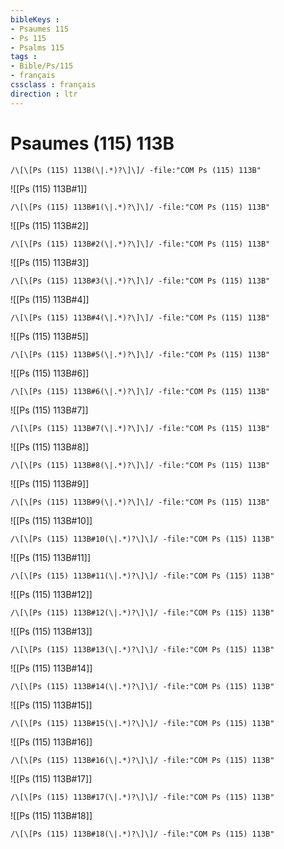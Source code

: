 ```yaml
---
bibleKeys : 
- Psaumes 115
- Ps 115
- Psalms 115
tags : 
- Bible/Ps/115
- français
cssclass : français
direction : ltr
---
```


# Psaumes (115) 113B

```query
/\[\[Ps (115) 113B(\|.*)?\]\]/ -file:"COM Ps (115) 113B"
```



![[Ps (115) 113B#1]]

```query
/\[\[Ps (115) 113B#1(\|.*)?\]\]/ -file:"COM Ps (115) 113B"
```

![[Ps (115) 113B#2]]

```query
/\[\[Ps (115) 113B#2(\|.*)?\]\]/ -file:"COM Ps (115) 113B"
```

![[Ps (115) 113B#3]]

```query
/\[\[Ps (115) 113B#3(\|.*)?\]\]/ -file:"COM Ps (115) 113B"
```

![[Ps (115) 113B#4]]

```query
/\[\[Ps (115) 113B#4(\|.*)?\]\]/ -file:"COM Ps (115) 113B"
```

![[Ps (115) 113B#5]]

```query
/\[\[Ps (115) 113B#5(\|.*)?\]\]/ -file:"COM Ps (115) 113B"
```

![[Ps (115) 113B#6]]

```query
/\[\[Ps (115) 113B#6(\|.*)?\]\]/ -file:"COM Ps (115) 113B"
```

![[Ps (115) 113B#7]]

```query
/\[\[Ps (115) 113B#7(\|.*)?\]\]/ -file:"COM Ps (115) 113B"
```

![[Ps (115) 113B#8]]

```query
/\[\[Ps (115) 113B#8(\|.*)?\]\]/ -file:"COM Ps (115) 113B"
```

![[Ps (115) 113B#9]]

```query
/\[\[Ps (115) 113B#9(\|.*)?\]\]/ -file:"COM Ps (115) 113B"
```

![[Ps (115) 113B#10]]

```query
/\[\[Ps (115) 113B#10(\|.*)?\]\]/ -file:"COM Ps (115) 113B"
```

![[Ps (115) 113B#11]]

```query
/\[\[Ps (115) 113B#11(\|.*)?\]\]/ -file:"COM Ps (115) 113B"
```

![[Ps (115) 113B#12]]

```query
/\[\[Ps (115) 113B#12(\|.*)?\]\]/ -file:"COM Ps (115) 113B"
```

![[Ps (115) 113B#13]]

```query
/\[\[Ps (115) 113B#13(\|.*)?\]\]/ -file:"COM Ps (115) 113B"
```

![[Ps (115) 113B#14]]

```query
/\[\[Ps (115) 113B#14(\|.*)?\]\]/ -file:"COM Ps (115) 113B"
```

![[Ps (115) 113B#15]]

```query
/\[\[Ps (115) 113B#15(\|.*)?\]\]/ -file:"COM Ps (115) 113B"
```

![[Ps (115) 113B#16]]

```query
/\[\[Ps (115) 113B#16(\|.*)?\]\]/ -file:"COM Ps (115) 113B"
```

![[Ps (115) 113B#17]]

```query
/\[\[Ps (115) 113B#17(\|.*)?\]\]/ -file:"COM Ps (115) 113B"
```

![[Ps (115) 113B#18]]

```query
/\[\[Ps (115) 113B#18(\|.*)?\]\]/ -file:"COM Ps (115) 113B"
```


